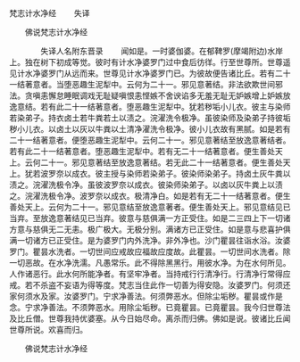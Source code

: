   梵志计水净经
　　失译




　　佛说梵志计水净经

　　　　失译人名附东晋录
　　闻如是。一时婆伽婆。在郁鞞罗(摩竭附边)水岸上。独在树下初成等觉。彼时有计水净婆罗门过中食后彷徉。行至世尊所。世尊遥见计水净婆罗门从远而来。世尊见计水净婆罗门已。为彼故便告诸比丘。若有二十一结著意者。当堕恶趣生泥犁中。云何为二十一。邪见意著结。非法欲欺世间邪法。贪嗔恚懈怠睡眠调戏无耻疑嗔恨恚悭嫉不舍谀谄多无羞无耻无妒嫉增上妒嫉放逸意结。若有此二十一结著意者。堕恶趣生泥犁中。犹若秽垢小儿衣。彼主与染师若染弟子。持衣卤土若牛粪若土以渍之。浣濯洗令极净。虽彼染师及染弟子持彼垢秽小儿衣。以卤土以灰以牛粪以土清净濯洗令极净。彼小儿衣故有黑腻。如是若有二十一结著意者。便堕恶趣生泥犁中。云何二十一。邪见意著结至放逸意著结者。若有此二十一结著意者。堕恶趣生泥犁中。若有无二十一结著意者。便生善处天上。云何二十一。邪见意著结至放逸意著结。若无此二十一结著意者。便生善处天上。犹若波罗奈以成衣。彼主授与染师若染弟子。彼染师染弟子。持卤土灰牛粪以渍之。浣濯洗极令净。虽彼波罗奈以成衣。彼染师染弟子。以卤以灰牛粪上以渍之。浣濯洗极令净。波罗奈以成衣。极清净白。如是若有无二十一结著意者。便生善处天上。云何为二十一。邪见意结至放逸意著者。便生善处天上。邪见意结见已当弃。至放逸意著结见已当弃。彼意与慈俱满一方正受住。如是二三四上下一切诸方意与慈俱无二无恚。极广极大。无极分别。满诸方已正受住。如是意与悲喜护俱满一切诸方已正受住。是为婆罗门内外洗净。非外净也。沙门瞿昙往诣水浴。汝婆罗门。瞿昙水洗者。一切世间应戒故应福故应度故。此瞿昙。一切世间水洗者。除一切恶故。在水净洗濡。凡愚常乐。此不得除黑黑行。用彼水净。为在水何所见。人作诸恶行。此水何所能净者。有坚牢净者。当持戒行行清净行。行清净行常得应戒。若不杀盗不妄语为得等度。梵志当住此作一切善为得安隐。汝婆罗门。何须还家何须水及家。汝婆罗门。宁求净善法。何须弊恶水。但除尘垢秽。瞿昙或作是念。宁求净善法。不须弊恶水。用除尘垢秽。已竟瞿昙。已竟瞿昙。我今归世尊法及比丘僧。世尊我持优婆塞。从今日始尽命。离杀而归佛。佛如是说。彼诸比丘闻世尊所说。欢喜而归。

　　佛说梵志计水净经


